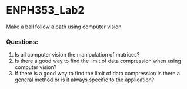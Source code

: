 # ENPH353_Lab2
Make a ball follow a path using computer vision

### Questions:
1. Is all computer vision the manipulation of matrices?
2. Is there a good way to find the limit of data compression when using computer vision? 
3. If there is a good way to find the limit of data compression is there a general method or is it always specific to the application?
